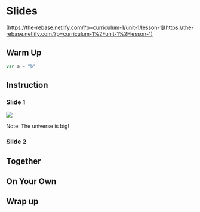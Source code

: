 # Slides

[https://the-rebase.netlify.com/?p=curriculum-1/unit-1/lesson-1](https://the-rebase.netlify.com/?p=curriculum-1%2Funit-1%2Flesson-1)

## Warm Up

```javascript
var a = "b"
```

## Instruction

### Slide 1

![](http://news.mit.edu/sites/mit.edu.newsoffice/files/images/2016/MIT-Earth-Dish_0.jpg)

Note: The universe is big!

### Slide 2

## Together

## On Your  Own

## Wrap up

